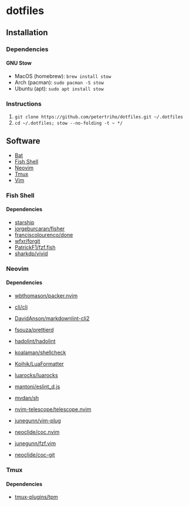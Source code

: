 # dotfiles

## Installation

### Dependencies

#### GNU Stow

-   MacOS (homebrew): `brew install stow`
-   Arch (pacman): `sudo pacman -S stow`
-   Ubuntu (apt): `sudo apt install stow`

### Instructions

1. `git clone https://github.com/petertriho/dotfiles.git ~/.dotfiles`
2. `cd ~/.dotfiles; stow --no-folding -t ~ */`

## Software

-   [Bat](https://github.com/sharkdp/bat)
-   [Fish Shell](https://fishshell.com/)
-   [Neovim](https://neovim.io/)
-   [Tmux](https://github.com/tmux/tmux)
-   [Vim](https://www.vim.org/)

### Fish Shell

#### Dependencies

-   [starship](https://starship.rs/)
-   [jorgeburcaran/fisher](https://github.com/jorgebucaran/fisher)
-   [franciscolourenco/done](https://github.com/franciscolourenco/done)
-   [wfxr/forgit](https://github.com/wfxr/forgit)
-   [PatrickF1/fzf.fish](https://github.com/PatrickF1/fzf.fish)
-   [sharkdp/vivid](https://github.com/sharkdp/vivid)

### Neovim

#### Dependencies

-   [wbthomason/packer.nvim](https://github.com/wbthomason/packer.nvim)
-   [cli/cli](https://github.com/cli/cli)
-   [DavidAnson/markdownlint-cli2](https://github.com/DavidAnson/markdownlint-cli2)
-   [fsouza/prettierd](https://github.com/fsouza/prettierd)
-   [hadolint/hadolint](https://github.com/hadolint/hadolint)
-   [koalaman/shellcheck](https://github.com/koalaman/shellcheck)
-   [Koihik/LuaFormatter](https://github.com/Koihik/LuaFormatter)
-   [luarocks/luarocks](https://github.com/luarocks/luarocks)
-   [mantoni/eslint_d.js](https://github.com/mantoni/eslint_d.js)
-   [mvdan/sh](https://github.com/mvdan/sh)
-   [nvim-telescope/telescope.nvim](https://github.com/nvim-telescope/telescope.nvim)

-   [junegunn/vim-plug](https://github.com/junegunn/vim-plug)
-   [neoclide/coc.nvim](https://github.com/neoclide/coc.nvim)
-   [junegunn/fzf.vim](https://github.com/junegunn/fzf.vim)
-   [neoclide/coc-git](https://github.com/neoclide/coc-git)

### Tmux

#### Dependencies

-   [tmux-plugins/tpm](https://github.com/tmux-plugins/tpm)

